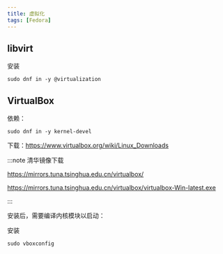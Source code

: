```yaml
---
title: 虚拟化
tags: [Fedora]
---
```


## libvirt

安装

    sudo dnf in -y @virtualization

## VirtualBox

依赖：

    sudo dnf in -y kernel-devel

下载：https://www.virtualbox.org/wiki/Linux_Downloads

:::note 清华镜像下载

https://mirrors.tuna.tsinghua.edu.cn/virtualbox/

https://mirrors.tuna.tsinghua.edu.cn/virtualbox/virtualbox-Win-latest.exe

:::

安装后，需要编译内核模块以启动：

安装

    sudo vboxconfig
